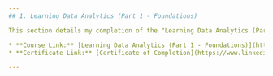 ```yaml
---
## 1. Learning Data Analytics (Part 1 - Foundations)

This section details my completion of the "Learning Data Analytics (Part 1 - Foundations)" course.

* **Course Link:** [Learning Data Analytics (Part 1 - Foundations)](https://www.linkedin.com/learning/learning-data-analytics-1-foundations/beginning-your-data-analysis-journey-23310612)
* **Certificate Link:** [Certificate of Completion](https://www.linkedin.com/learning/certificates/73564478eafeaecf8858228b577d05e2c980db973acf6290a9327410326530bf?trk=share_certificate)

---
```

